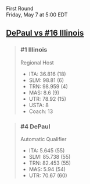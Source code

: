 First Round  
Friday, May 7 at 5:00 EDT
## [DePaul vs #16 Illinois](https://www.ncaa.com/game/5833373) 

> ### #1 Illinois  
> Regional Host  
> - ITA: 36.816 (18)  
> - SLM: 98.81 (6)  
> - TRN: 98.959 (4)  
> - MAS: 8.6 (9)  
> - UTR: 78.92 (15)  
> - USTA: 8  
> - Coach: 13  

> ### #4 DePaul  
> Automatic Qualifier  
> - ITA: 5.645 (55)  
> - SLM: 85.738 (55)  
> - TRN: 82.453 (55)  
> - MAS: 5.94 (54)  
> - UTR: 70.67 (60)  